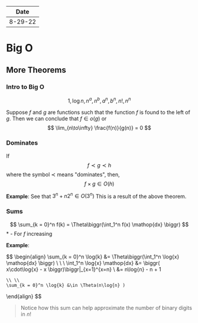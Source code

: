 | Date    |
| ------- |
| 8-29-22 |

# Big O
## More Theorems

### Intro to Big O
$$
1,\, \log{n},\, n^a,\, n^b,\, a^n,\, b^n,\, n!,\, n^n 
$$

Suppose $f$ and $g$ are functions such that the function $f$ is found to the left of $g$. Then we can conclude that $f \in o(g)$ or 
$$
\lim_{n\to\infty} \frac{f(n)}{g(n)} = 0
$$

### Dominates
If
$$
f \prec g \prec h
$$
where the symbol $\prec$ means "dominates", then, 
$$
f\times g \in O(h)
$$

**Example**:
See that $3^n + n2^n \in O(3^n)$
This is a result of the above theorem. 

### Sums
$$
\sum_{k = 0}^n f(k) = \Theta\biggr(\int_1^n f(x) \mathop{dx} \biggr)
$$
\* - For $f$ increasing

**Example**:

$$
\begin{align}
\sum_{k = 0}^n \log{k} &= \Theta\biggr(\int_1^n \log{x} \mathop{dx} \biggr)
\\ \\ \\
	\int_1^n \log{x} \mathop{dx} &= \biggr( x\cdot\log{x} - x \biggr)\biggr|_{x=1}^{x=n} \\
	&= n\log{n} - n + 1
	
	\\ \\
	\sum_{k = 0}^n \log{k} &\in \Theta(n\log{n} )

\end{align}
$$

> Notice how this sum can help approximate the number of binary digits in $n!$